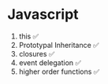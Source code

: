 # Javascript
1. this ✅ 
2. Prototypal Inheritance ✅
3. closures ✅
4. event delegation ✅
5. higher order functions ✅